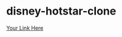 # disney-hotstar-clone
[Your Link Here](https://codesandbox.io/s/stoic-kilby-ot744t?file=/index.js)
